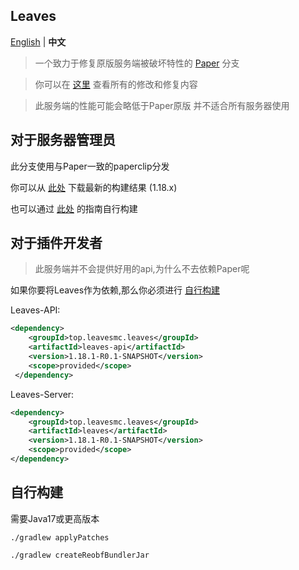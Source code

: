 Leaves
---------

[English](https://github.com/LeavesMC/Leaves/blob/master/README.md) | **中文**

> 一个致力于修复原版服务端被破坏特性的 [Paper](https://github.com/PaperMC/Paper) 分支

> 你可以在 [这里](https://github.com/LeavesMC/Leaves/blob/master/docs/MODIFICATION_cn.md) 查看所有的修改和修复内容

> 此服务端的性能可能会略低于Paper原版 并不适合所有服务器使用

## 对于服务器管理员
此分支使用与Paper一致的paperclip分发

你可以从 [此处](null) 下载最新的构建结果 (1.18.x)

也可以通过 [此处](https://github.com/LeavesMC/Leaves/blob/master/README_cn.md#自行构建) 的指南自行构建

## 对于插件开发者
> 此服务端并不会提供好用的api,为什么不去依赖Paper呢

如果你要将Leaves作为依赖,那么你必须进行 [自行构建](https://github.com/LeavesMC/Leaves/blob/master/README_cn.md#自行构建)

Leaves-API:
```xml
<dependency>
    <groupId>top.leavesmc.leaves</groupId>
    <artifactId>leaves-api</artifactId>
    <version>1.18.1-R0.1-SNAPSHOT</version>
    <scope>provided</scope>
 </dependency>
 ```

Leaves-Server:
```xml
<dependency>
    <groupId>top.leavesmc.leaves</groupId>
    <artifactId>leaves</artifactId>
    <version>1.18.1-R0.1-SNAPSHOT</version>
    <scope>provided</scope>
</dependency>
```
## 自行构建
需要Java17或更高版本

`./gradlew applyPatches`

`./gradlew createReobfBundlerJar`
